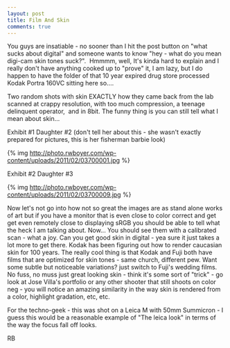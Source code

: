 ```yaml
---
layout: post
title: Film And Skin
comments: true
---
```

You guys are insatiable - no sooner than I hit the post button on "what sucks about digital" and someone wants to know "hey - what do you mean digi-cam skin tones suck?".  Hmmmm, well, It's kinda hard to explain and I really don't have anything cooked up to "prove" it, I am lazy, but I do happen to have the folder of that 10 year expired drug store processed Kodak Portra 160VC sitting here so....

Two random shots with skin EXACTLY how they came back from the lab scanned at crappy resolution, with too much compression, a teenage delinquent operator,  and in 8bit. The funny thing is you can still tell what I mean about skin...

Exhibit #1 Daughter #2 (don't tell her about this - she wasn't exactly prepared for pictures, this is her fisherman barbie look)

{% img http://photo.rwboyer.com/wp-content/uploads/2011/02/03700001.jpg %}

Exhibit #2 Daughter #3

{% img http://photo.rwboyer.com/wp-content/uploads/2011/02/03700009.jpg %}

Now let's not go into how not so great the images are as stand alone works of art but if you have a monitor that is even close to color correct and get get even remotely close to displaying sRGB you should be able to tell what the heck I am talking about. Now... You should see them with a calibrated scan - what a joy. Can you get good skin in digital - yea sure it just takes a lot more to get there. Kodak has been figuring out how to render caucasian skin for 100 years. The really cool thing is that Kodak and Fuji both have films that are optimized for skin tones - same church, different pew. Want some subtle but noticeable variations? just switch to Fuji's wedding films. No fuss, no muss just great looking skin - think it's some sort of "trick" - go look at Jose Villa's portfolio or any other shooter that still shoots on color neg - you will notice an amazing similarity in the way skin is rendered from a color, highlight gradation, etc, etc.

For the techno-geek - this was shot on a Leica M with 50mm Summicron - I guess this would be a reasonable example of "The leica look" in terms of the way the focus fall off looks.

RB